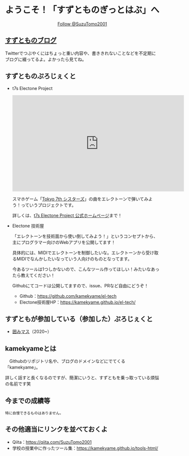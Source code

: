 <div align="center">
  <h1>ようこそ！「すずとものぎっとはぶ」へ</h1> 	   
</div>

<div align="center">
    <a href="https://twitter.com/SuzuTomo2001?ref_src=twsrc%5Etfw" class="twitter-follow-button" data-size="large" data-show-count="false" >Follow @SuzuTomo2001</a>
    <script async src="https://platform.twitter.com/widgets.js" charset="utf-8">
    </script>
</div>

## <a href="kamekyame.mydns.jp">すずとものブログ</a>
 Twitterでつぶやくにはちょっと重い内容や、書ききれないことなどを不定期にブログに綴ってるよ。よかったら見てね。

## すずとものぷろじぇくと

- t7s Electone Project

    <iframe width="560" height="315" src="https://www.youtube-nocookie.com/embed/videoseries?list=PLXkYWIdJaLLrTzQ5d2_Mg5SfLNj71X4iG" frameborder="0" allow="accelerometer; autoplay; clipboard-write; encrypted-media; gyroscope; picture-in-picture" allowfullscreen>
    
    </iframe>
    
    スマホゲーム「<a href="t7s.jp">Tokyo 7th シスターズ</a>」の曲をエレクトーンで弾いてみよう！っていうプロジェクトです。
    
    詳しくは、<a href="https://kamekyame.mydns.jp/index.php/t7s-electone-project/">t7s Electone Project 公式ホームページ</a>まで！

- Electone 技術屋

    「エレクトーンを技術面から使い倒してみよう！」というコンセプトから、主にプログラマー向けのWebアプリを公開してます！
    
    具体的には、MIDIでエレクトーンを制御したいな。エレクトーンから受け取るMIDIでなんかしたいなっていう人向けのものとなってます。

    今あるツールは1つしかないので、こんなツール作ってほしい！みたいなあったら教えてください！

    Githubにてコードは公開してますので、issue、PRなど自由にどうぞ！

    - Github：https://github.com/kamekyame/el-tech
    - Electone技術屋HP：https://kamekyame.github.io/el-tech/

## すずともが参加している（参加した）ぷろじぇくと

- <a href="https://github.com/codeforkosen/Kakomimasu">囲みマス</a>（2020~）

## kamekyameとは

　Githubのリポジトリ名や、ブログのドメインなどにでてくる「kamekyame」。

詳しく話すと長くなるのですが、簡潔にいうと、すずともを乗っ取っている煩悩の名前です笑

## 今までの成績等
    特に自慢できるものはありません。

## その他適当にリンクを並べておくよ
- Qiita：https://qiita.com/SuzuTomo2001
- 学校の授業中に作ったツール集：https://kamekyame.github.io/tools-html/

<!--
**kamekyame/kamekyame** is a ✨ _special_ ✨ repository because its `README.md` (this file) appears on your GitHub profile.

Here are some ideas to get you started:

- 🔭 I’m currently working on ...
- 🌱 I’m currently learning ...
- 👯 I’m looking to collaborate on ...
- 🤔 I’m looking for help with ...
- 💬 Ask me about ...
- 📫 How to reach me: ...
- 😄 Pronouns: ...
- ⚡ Fun fact: ...
-->
